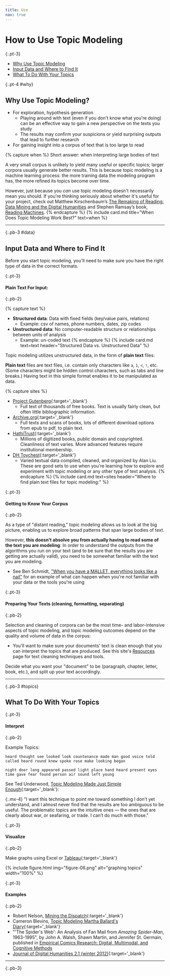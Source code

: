 ```yaml
---
title: Use
nav: true
--- 
```


# How to Use Topic Modeling

{:.pt-3}
- [Why Use Topic Modeling](#why)
- [Input Data and Where to Find It](#data)
- [What To Do With Your Topics](#topics)

{:.pt-4 #why}
## Why Use Topic Modeling?

- For exploration, hypothesis generation
    - Playing around with text (even if you don't know what you're doing) can be an effective way to gain a new perspective on the texts you study
    - The results may confirm your suspicions or yield surprising outputs that lead to further research
- For gaining insight into a corpus of text that is too large to read

{% capture when %}
Short answer: when interpreting large bodies of text

A very small corpus is unlikely to yield many useful or specific topics; larger corpora usually generate better results.
This is because topic modeling is a machine learning process: the more training data the modeling program has, the more refined its topics become over time. 

However, just because you *can* use topic modeling doesn't necessarily mean you should. If you're thinking seriously about whether it's useful for your project, check out Matthew Kirschenbaum’s [The Remaking of Reading: Data Mining and the Digital Humanities](https://www.csee.umbc.edu/~hillol/NGDM07/abstracts/talks/MKirschenbaum.pdf) and Stephen Ramsay’s book, [Reading Machines](https://www.press.uillinois.edu/books/catalog/75tms2pw9780252036415.html).
{% endcapture %}
{% include card.md title="When Does Topic Modeling Work Best?" text=when %}

---
{:.pb-3 #data}

## Input Data and Where to Find It

Before you start topic modeling, you'll need to make sure you have the right type of data in the correct formats.

{:.pt-3}
#### Plain Text For Input:
{:.pb-2}

{% capture text %}
- **Structured data**: Data with fixed fields (key/value pairs, relations)
    - Example: csv of names, phone numbers, dates, zip codes
- **Unstructured data**: No computer-readable structure or relationships between units of analysis
    - Example: un-coded text
{% endcapture %}
{% include card.md text=text header="Structured Data vs. Unstructured Data" %}

Topic modeling utilizes unstructured data, in the form of **plain text** files:

**Plain text** files are text files, i.e. contain only characters like `a`, `1`, `<`, `!`, etc. 
(Some characters might be hidden control characters, such as tabs and line breaks.) 
Having text in this simple format enables it to be manipulated as data.

{% capture sites %}
- [Project Gutenberg](https://www.gutenberg.org/){:target='_blank'}
    - Full text of thousands of free books. Text is usually fairly clean, but often little bibliographic information.
- [Archive.org](https://archive.org/){:target='_blank'}
    - Full texts and scans of books, lots of different download options from epub to pdf, to plain text.
- [HathiTrust](https://www.hathitrust.org/){:target='_blank'}
    - Millions of digitized books, public domain and copyrighted. Cleanliness of text varies. More advanced features require institutional membership.
- [DH Toychest](http://dhresourcesforprojectbuilding.pbworks.com/w/page/69244469/Data%20Collections%20and%20Datasets){:target='_blank'}
    - Varied textual data compiled, cleaned, and organized by Alan Liu. These are good sets to use when you're learning how to explore and experiment with topic modeling or any other type of text analysis.
{% endcapture %}
{% include card.md text=sites header="Where to find plain text files for topic modeling:" %}

{:.pt-3}
#### Getting to Know Your Corpus
{:.pb-2}

As a type of "distant reading," topic modeling allows us to look at the big picture, enabling us to explore broad patterns that span large bodies of text.

However, **this doesn't absolve you from actually having to read some of the text you are modeling**:
In order to understand the outputs from the algorithms you run on your text (and to be sure that the results you are getting are actually valid), you need to be somewhat familiar with the text you are modeling.

- See Ben Schmidt, ["When you have a MALLET, everything looks like a nail"](http://sappingattention.blogspot.com/2012/11/when-you-have-mallet-everything-looks.html) for an example of what can happen when you're not familiar with your data or the tools you're using

{:.pt-3}
#### Preparing Your Texts (cleaning, formatting, separating)
{:.pb-2}

Selection and cleaning of corpora can be the most time- and labor-intensive aspects of topic modeling, and topic modeling outcomes depend on the quality and volume of data in the corpus: 
- You'll want to make sure your documents' text is clean enough that you can interpret the topics that are produced. See this site's [Resources](/topicmodeling/content/4-resources.html) page for text cleaning techniques and tools.

Decide what you want your "document" to be (paragraph, chapter, letter, book, etc.), and split up your text accordingly.

---
{:.pb-3 #topics}

## What To Do With Your Topics

{:.pt-3}
#### Interpret
{:.pb-2}

Example Topics: 

`heard thought see looked look countenance made man good voice told called heard round knew spoke rose make looking began`

`night door long appeared passed light place hand heard present eyes time gave fear found person air sound left young`

See Ted Underwood, [Topic Modeling Made Just Simple Enough](https://tedunderwood.com/2012/04/07/topic-modeling-made-just-simple-enough/){:target='_blank'}:

{:.mx-4}
"I want this technique to point me toward something I don’t yet understand, and I almost never find that the results are too ambiguous to be useful. The problematic topics are the intuitive ones — the ones that are clearly about war, or seafaring, or trade. I can’t do much with those."

{:.pt-3}
#### Visualize
{:.pb-2}

Make graphs using Excel or [Tableau](https://www.tableau.com/){:target='_blank'}

{% include figure.html img="figure-06.png" alt="graphing topics" width="100%" %}

{:.pt-3}
#### Examples
{:.pb-2}

- Robert Nelson, [Mining the Dispatch](http://dsl.richmond.edu/dispatch/pages/intro){:target='_blank'}
- Cameron Blevins, [Topic Modeling Martha Ballard's Diary](http://www.cameronblevins.org/posts/topic-modeling-martha-ballards-diary/){:target='_blank'}
- "'The Spider's Web': An Analysis of Fan Mail from *Amazing Spider-Man*, 1963-1995", by John A. Walsh, Shawn Martin, and Jennifer St. Germain, published in [Empirical Comics Research: Digital, Multimodal, and Cognitive Methods](https://www.taylorfrancis.com/books/e/9781315185354)
- [Journal of Digital Humanities 2.1 (winter 2012)](http://journalofdigitalhumanities.org/2-1/){:target='_blank'}

---
{:.pb-3}